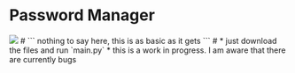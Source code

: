 # Password Manager
<img src="https://cdn.discordapp.com/attachments/982359452797775892/982848489631391784/unknown.png">
#
```
nothing to say here, this is as basic as it gets
```
#
* just download the files and run `main.py`
* this is a work in progress. I am aware that there are currently bugs
